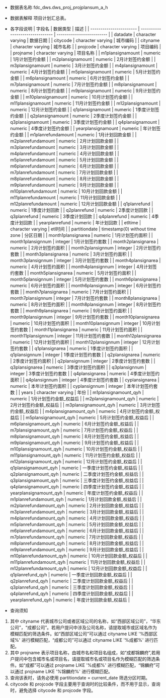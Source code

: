 - 数据表名称
fdc_dws.dws_proj_projplansum_a_h

- 数据表解释
项目计划汇总表。

- 各字段说明
| 字段名                  | 数据类型                        | 描述                      |
| ----------------------- | ------------------------------- | ------------------------- |
| datadate                | character varying               | 数据日期                  |
| citycode                | character varying               | 城市编码                  |
| cityname                | character varying               | 城市名称                  |
| projcode                | character varying               | 项目编码                  |
| projname                | character varying               | 项目名称                  |
| m1plansignamount        | numeric                         | 1月计划签约金额           |
| m2plansignamount        | numeric                         | 2月计划签约金额           |
| m3plansignamount        | numeric                         | 3月计划签约金额           |
| m4plansignamount        | numeric                         | 4月计划签约金额           |
| m5plansignamount        | numeric                         | 5月计划签约金额           |
| m6plansignamount        | numeric                         | 6月计划签约金额           |
| m7plansignamount        | numeric                         | 7月计划签约金额           |
| m8plansignamount        | numeric                         | 8月计划签约金额           |
| m9plansignamount        | numeric                         | 9月计划签约金额           |
| m10plansignamount       | numeric                         | 10月计划签约金额          |
| m11plansignamount       | numeric                         | 11月计划签约金额          |
| m12plansignamount       | numeric                         | 12月计划签约金额          |
| q1plansignamount        | numeric                         | 1季度计划签约金额         |
| q2plansignamount        | numeric                         | 2季度计划签约金额         |
| q3plansignamount        | numeric                         | 3季度计划签约金额         |
| q4plansignamount        | numeric                         | 4季度计划签约金额         |
| yearplansignamount      | numeric                         | 年计划签约金额            |
| m1planrefundamount      | numeric                         | 1月计划回款金额           |
| m2planrefundamount      | numeric                         | 2月计划回款金额           |
| m3planrefundamount      | numeric                         | 3月计划回款金额           |
| m4planrefundamount      | numeric                         | 4月计划回款金额           |
| m5planrefundamount      | numeric                         | 5月计划回款金额           |
| m6planrefundamount      | numeric                         | 6月计划回款金额           |
| m7planrefundamount      | numeric                         | 7月计划回款金额           |
| m8planrefundamount      | numeric                         | 8月计划回款金额           |
| m9planrefundamount      | numeric                         | 9月计划回款金额           |
| m10planrefundamount     | numeric                         | 10月计划回款金额          |
| m11planrefundamount     | numeric                         | 11月计划回款金额          |
| m12planrefundamount     | numeric                         | 12月计划回款金额          |
| q1planrefund            | numeric                         | 1季度计划回款             |
| q2planrefund            | numeric                         | 2季度计划回款             |
| q3planrefund            | numeric                         | 3季度计划回款             |
| q4planrefund            | numeric                         | 4季度计划回款             |
| yearplanrefund          | numeric                         | 年计划回款                |
| etltime                 | character  varying              | etl时间                   |
| partitiondate           | timestamp(0)  without time zone | 分区日期                  |
| month1plansignarea      | numeric                         | 1月计划签约面积           |
| month1plansignnum       | integer                         | 1月计划签约套数           |
| month2plansignarea      | numeric                         | 2月计划签约面积           |
| month2plansignnum       | integer                         | 2月计划签约套数           |
| month3plansignarea      | numeric                         | 3月计划签约面积           |
| month3plansignnum       | integer                         | 3月计划签约套数           |
| month4plansignarea      | numeric                         | 4月计划签约面积           |
| month4plansignnum       | integer                         | 4月计划签约套数           |
| month5plansignarea      | numeric                         | 5月计划签约面积           |
| month5plansignnum       | integer                         | 5月计划签约套数           |
| month6plansignarea      | numeric                         | 6月计划签约面积           |
| month6plansignnum       | integer                         | 6月计划签约套数           |
| month7plansignarea      | numeric                         | 7月计划签约面积           |
| month7plansignnum       | integer                         | 7月计划签约套数           |
| month8plansignarea      | numeric                         | 8月计划签约面积           |
| month8plansignnum       | integer                         | 8月计划签约套数           |
| month9plansignarea      | numeric                         | 9月计划签约面积           |
| month9plansignnum       | integer                         | 9月计划签约套数           |
| month10plansignarea     | numeric                         | 10月计划签约面积          |
| month10plansignnum      | integer                         | 10月计划签约套数          |
| month11plansignarea     | numeric                         | 11月计划签约面积          |
| month11plansignnum      | integer                         | 11月计划签约套数          |
| month12plansignarea     | numeric                         | 12月计划签约面积          |
| month12plansignnum      | integer                         | 12月计划签约套数          |
| q1plansignarea          | numeric                         | 1季度计划签约面积         |
| q1plansignnum           | integer                         | 1季度计划签约套数         |
| q2plansignarea          | numeric                         | 2季度计划签约面积         |
| q2plansignnum           | integer                         | 2季度计划签约套数         |
| q3plansignarea          | numeric                         | 3季度计划签约面积         |
| q3plansignnum           | integer                         | 3季度计划签约套数         |
| q4plansignarea          | numeric                         | 4季度计划签约面积         |
| q4plansignnum           | integer                         | 4季度计划签约套数         |
| cyplansignarea          | numeric                         | 本年计划签约面积          |
| cyplansignnum           | integer                         | 本年计划签约套数          |
| years                   | character  varying              | 年份                      |
| m1plansignamount_qyh    | numeric                         | 1月计划签约金额_权益后    |
| m2plansignamount_qyh    | numeric                         | 2月计划签约金额_权益后    |
| m3plansignamount_qyh    | numeric                         | 3月计划签约金额_权益后    |
| m4plansignamount_qyh    | numeric                         | 4月计划签约金额_权益后    |
| m5plansignamount_qyh    | numeric                         | 5月计划签约金额_权益后    |
| m6plansignamount_qyh    | numeric                         | 6月计划签约金额_权益后    |
| m7plansignamount_qyh    | numeric                         | 7月计划签约金额_权益后    |
| m8plansignamount_qyh    | numeric                         | 8月计划签约金额_权益后    |
| m9plansignamount_qyh    | numeric                         | 9月计划签约金额_权益后    |
| m10plansignamount_qyh   | numeric                         | 10月计划签约金额_权益后   |
| m11plansignamount_qyh   | numeric                         | 11月计划签约金额_权益后   |
| m12plansignamount_qyh   | numeric                         | 12月计划签约金额_权益后   |
| q1plansignamount_qyh    | numeric                         | 一季度计划签约金额_权益后 |
| q2plansignamount_qyh    | numeric                         | 二季度计划签约金额_权益后 |
| q3plansignamount_qyh    | numeric                         | 三季度计划签约金额_权益后 |
| q4plansignamount_qyh    | numeric                         | 四季度计划签约金额_权益后 |
| yearplansignamount_qyh  | numeric                         | 年度计划签约金额_权益后   |
| m1planrefundamount_qyh  | numeric                         | 1月计划回款金额_权益后    |
| m2planrefundamount_qyh  | numeric                         | 2月计划回款金额_权益后    |
| m3planrefundamount_qyh  | numeric                         | 3月计划回款金额_权益后    |
| m4planrefundamount_qyh  | numeric                         | 4月计划回款金额_权益后    |
| m5planrefundamount_qyh  | numeric                         | 5月计划回款金额_权益后    |
| m6planrefundamount_qyh  | numeric                         | 6月计划回款金额_权益后    |
| m7planrefundamount_qyh  | numeric                         | 7月计划回款金额_权益后    |
| m8planrefundamount_qyh  | numeric                         | 8月计划回款金额_权益后    |
| m9planrefundamount_qyh  | numeric                         | 9月计划回款金额_权益后    |
| m10planrefundamount_qyh | numeric                         | 10月计划回款金额_权益后   |
| m11planrefundamount_qyh | numeric                         | 11月计划回款金额_权益后   |
| m12planrefundamount_qyh | numeric                         | 12月计划回款金额_权益后   |
| q1planrefund_qyh        | numeric                         | 一季度计划回款金额_权益后 |
| q2planrefund_qyh        | numeric                         | 二季度计划回款金额_权益后 |
| q3planrefund_qyh        | numeric                         | 三季度计划回款金额_权益后 |
| q4planrefund_qyh        | numeric                         | 四季度计划回款金额_权益后 |
| yearplanrefund_qyh      | numeric                         | 年度计划回款金额_权益后   |

- 查询须知
1. 其中 cityname 代表城市公司或者区域公司的名称，如“西部区域公司”，“华东公司”，“成都公司”。若用户提问中涉及公司名称，请提取城市或区域名作为模糊匹配的筛选条件。如“西部区域公司”可以通过 cityname LIKE '%西部区域%' 进行模糊匹配，“成都公司”可以通过 cityname LIKE '%成都%' 进行匹配。
2. 其中 projname 表示项目名称，由城市名和项目名组成，如“成都锦麟府”,若用户提问中包含城市名或项目名，请提取城市名或项目名作为模糊匹配的筛选条件。如“成都”可以通过 projname LIKE '%成都%' 进行模糊匹配，“锦麟府”可以通过 projname LIKE '%锦麟府%' 进行模糊匹配。
3. 查询该表时，请务必使用 partitiondate = current_date 筛选分区时期。
4. citycode 和 projcode 字段主要用于查询时的比较条件，而不用于显示，查询时，避免选择 citycode 和 projcode 字段。